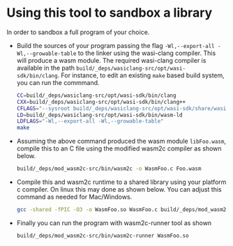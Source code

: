 # Using this tool to sandbox a library

In order to sandbox a full program of your choice.

- Build the sources of your program passing the flag `-Wl,--export-all -Wl,--growable-table` to the linker using the wasi-clang compiler. This will produce a wasm module. The required wasi-clang compiler is available in the path `build/_deps/wasiclang-src/opt/wasi-sdk/bin/clang`.
For instance, to edit an existing `make` based build system, you can run the commmand.

   ```bash
   CC=build/_deps/wasiclang-src/opt/wasi-sdk/bin/clang                            \
   CXX=build/_deps/wasiclang-src/opt/wasi-sdk/bin/clang++                         \
   CFLAGS="--sysroot build/_deps/wasiclang-src/opt/wasi-sdk/share/wasi-sysroot/"  \
   LD=build/_deps/wasiclang-src/opt/wasi-sdk/bin/wasm-ld                          \
   LDFLAGS="-Wl,--export-all -Wl,--growable-table"                                  \
   make
   ```

- Assuming the above command produced the wasm module `libFoo.wasm`, compile this to an C file using the modified wasm2c compiler as shown below.

   ```bash
   build/_deps/mod_wasm2c-src/bin/wasm2c -o WasmFoo.c Foo.wasm
   ```

- Compile this and wasm2c runtime to a shared library using your platform c compiler. On linux this may done as shown below. You can adjust this command as needed for Mac/Windows.

   ```bash
   gcc -shared -fPIC -O3 -o WasmFoo.so WasmFoo.c build/_deps/mod_wasm2c-src/wasm2c/wasm-rt-impl.c build/_deps/mod_wasm2c-src/wasm2c/wasm-rt-os-unix.c build/_deps/mod_wasm2c-src/wasm2c/wasm-rt-os-win.c build/_deps/mod_wasm2c-src/wasm2c/wasm-rt-wasi.c
   ```

- Finally you can run the program with wasm2c-runner tool as shown

   ```bash
   build/_deps/mod_wasm2c-src/bin/wasm2c-runner WasmFoo.so
   ```
